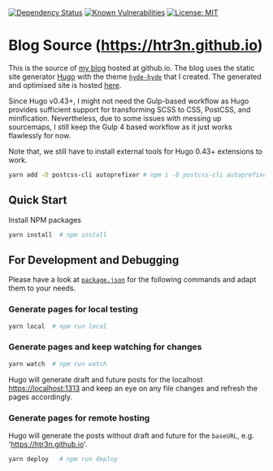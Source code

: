 [![Dependency Status](https://img.shields.io/librariesio/github/htr3n/htr3n-blog)](https://libraries.io/github/htr3n/htr3n-blog)
[![Known Vulnerabilities](https://snyk.io/test/github/htr3n/htr3n-blog/badge.svg?targetFile=package.json)](https://snyk.io/test/github/htr3n/htr3n-blog?targetFile=package.json)
[![License: MIT](https://img.shields.io/badge/License-MIT-blue.svg)](https://opensource.org/licenses/MIT)

# Blog Source (<https://htr3n.github.io>)

This is the source of [my blog](https://htr3n.github.io) hosted at github.io. The blog uses the static site generator [Hugo](https://gohugo.io/) with the theme [`hyde-hyde`](https://github.com/htr3n/hyde-hyde) that I created. The generated and optimised site is hosted [here](https://github.com/htr3n/htr3n.github.io).

Since Hugo v0.43+, I might not need the Gulp-based workflow as Hugo provides sufficient support for transforming SCSS to CSS, PostCSS, and minification. Nevertheless, due to some issues with messing up sourcemaps, I still keep the Gulp 4 based workflow as it just works flawlessly for now.

Note that, we still have to install external tools for Hugo 0.43+ extensions to work.

```sh
yarn add -D postcss-cli autoprefixer # npm i -D postcss-cli autoprefixer
```

## Quick Start

Install NPM packages

```sh
yarn install  # npm install
```

## For Development and Debugging

Please have a look at [`package.json`](https://github.com/htr3n/htr3n-blog/blob/master/package.json) for the following commands and adapt them to your needs.

### Generate pages for local testing

```sh
yarn local  # npm run local
```

### Generate pages and keep watching for changes

```sh
yarn watch  # npm run watch
```

Hugo will generate draft and future posts for the localhost <https://localhost:1313> and keep an eye on any file changes and refresh the pages accordingly.

### Generate pages for remote hosting

Hugo will generate the posts without draft and future for the `baseURL`, e.g. 'https://htr3n.github.io'.

```sh
yarn deploy   # npm run deploy
```
